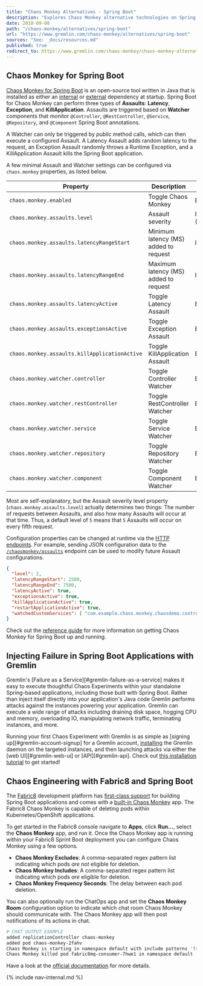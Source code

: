 ```yaml
---
title: "Chaos Monkey Alternatives - Spring Boot"
description: "Explores Chaos Monkey alternative technologies on Spring Boot."
date: 2018-09-08
path: "/chaos-monkey/alternatives/spring-boot"
url: "https://www.gremlin.com/chaos-monkey/alternatives/spring-boot"
sources: "See: _docs/resources.md"
published: true
redirect_to: https://www.gremlin.com/chaos-monkey/chaos-monkey-alternatives/spring-boot/
---
```


## Chaos Monkey for Spring Boot

[Chaos Monkey for Spring Boot](https://codecentric.github.io/chaos-monkey-spring-boot/2.0.0/) is an open-source tool written in Java that is installed as either an [internal](https://codecentric.github.io/chaos-monkey-spring-boot/2.0.1/#_dependency_in_your_pom_file) or [external](https://codecentric.github.io/chaos-monkey-spring-boot/2.0.1/#_external_dependency_jar_file) dependency at startup.  Spring Boot for Chaos Monkey can perform three types of **Assaults**: **Latency**, **Exception**, and **KillApplication**.  Assaults are triggered based on **Watcher** components that monitor `@Controller`, `@RestController`, `@Service`, `@Repository`, and `@Component` Spring Boot annotations.

A Watcher can only be triggered by *public* method calls, which can then execute a configured Assault.  A Latency Assault adds random latency to the request, an Exception Assault randomly throws a Runtime Exception, and a KillApplication Assault kills the Spring Boot application.

A few minimal Assault and Watcher settings can be configured via `chaos.monkey` properties, as listed below.

| Property                                      | Description                           | Type           | Default |
| --------------------------------------------- | ------------------------------------- | -------------- | ------- |
| `chaos.monkey.enabled`                        | Toggle Chaos Monkey                   | Boolean        | `FALSE` |
| `chaos.monkey.assaults.level`                 | Assault severity                      | Integer (1-10) | `5`     |
| `chaos.monkey.assaults.latencyRangeStart`     | Minimum latency (MS) added to request | Integer        | `3000`  |
| `chaos.monkey.assaults.latencyRangeEnd`       | Maximum latency (MS) added to request | Integer        | `15000` |
| `chaos.monkey.assaults.latencyActive`         | Toggle Latency Assault                | Boolean        | `TRUE`  |
| `chaos.monkey.assaults.exceptionsActive`      | Toggle Exception Assault              | Boolean        | `FALSE` |
| `chaos.monkey.assaults.killApplicationActive` | Toggle KillApplication Assault        | Boolean        | `FALSE` |
| `chaos.monkey.watcher.controller`             | Toggle Controller Watcher             | Boolean        | `FALSE` |
| `chaos.monkey.watcher.restController`         | Toggle RestController Watcher         | Boolean        | `FALSE` |
| `chaos.monkey.watcher.service`                | Toggle Service Watcher                | Boolean        | `TRUE`  |
| `chaos.monkey.watcher.repository`             | Toggle Repository Watcher             | Boolean        | `FALSE` |
| `chaos.monkey.watcher.component`              | Toggle Component Watcher              | Boolean        | `FALSE` |

Most are self-explanatory, but the Assault severity level property (`chaos.monkey.assaults.level`) actually determines two things: The number of requests between Assaults, and also how many Assaults will occur at that time.  Thus, a default level of `5` means that `5` Assaults will occur on every fifth request.

Configuration properties can be changed at runtime via the [HTTP endpoints](https://codecentric.github.io/chaos-monkey-spring-boot/2.0.1/#_http_endpoint).  For example, sending JSON configuration data to the [`/chaosmonkey/assaults`](https://codecentric.github.io/chaos-monkey-spring-boot/2.0.1/#assaultspost) endpoint can be used to modify future Assault configurations.

```json
{
  "level": 2,
  "latencyRangeStart": 2500,
  "latencyRangeEnd": 7500,
  "latencyActive": true,
  "exceptionsActive": true,
  "killApplicationActive": true,
  "restartApplicationActive": true,
  "watchedCustomServices": [ "com.example.chaos.monkey.chaosdemo.controller.HelloController.sayHello" ]
}
```

Check out the [reference guide](https://codecentric.github.io/chaos-monkey-spring-boot/2.0.1) for more information on getting Chaos Monkey for Spring Boot up and running.

## Injecting Failure in Spring Boot Applications with Gremlin

Gremlin's [Failure as a Service][#gremlin-failure-as-a-service] makes it easy to execute thoughtful Chaos Experiments within your standalone Spring-based applications, including those built with Spring Boot.  Rather than inject itself directly into your application's Java code Gremlin performs attacks against the instances powering your application.  Gremlin can execute a wide range of attacks including draining disk space, hogging CPU and memory, overloading IO, manipulating network traffic, terminating instances, and more.

Running your first Chaos Experiment with Gremlin is as simple as [signing up][#gremlin-account-signup] for a Gremlin account, [installing](https://help.gremlin.com/install-gremlin-ubuntu-1604/) the Gremlin daemon on the targeted instances, and then launching attacks via either the [web UI][#gremlin-web-ui] or [API][#gremlin-api].  Check out [this installation tutorial](https://help.gremlin.com/install-gremlin-ubuntu-1604/) to get started!

## Chaos Engineering with Fabric8 and Spring Boot

The [Fabric8](http://www.fabric8.io/) development platform has [first-class support](http://spring.fabric8.io/) for building Spring Boot applications and comes with a [built-in Chaos Monkey](https://fabric8.io/guide/chaosMonkey.html) app.  The Fabric8 Chaos Monkey is capable of deleting pods within Kubernetes/OpenShift applications.  

To get started in the Fabric8 console navigate to **Apps**, click **Run...**, select the **Chaos Monkey** app, and run it.  Once the Chaos Monkey app is running within your Fabric8 Sprint Boot deployment you can configure Chaos Monkey using a few options.

- **Chaos Monkey Excludes**: A comma-separated regex pattern list indicating which pods *are not* eligible for deletion.
- **Chaos Monkey Includes**: A comma-separated regex pattern list indicating which pods *are* eligible for deletion.
- **Chaos Monkey Frequency Seconds**: The delay between each pod deletion.

You can also optionally run the ChatOps app and set the **Chaos Monkey Room** configuration option to indicate which chat room Chaos Monkey should communicate with.  The Chaos Monkey app will then post notifications of its actions in chat.

```bash
# CHAT OUTPUT EXAMPLE
added replicationController chaos-monkey
added pod chaos-monkey-2fahv
Chaos Monkey is starting in namespace default with include patterns 'fabric8mq*' exclude patterns 'chat*' and a kill frequency of 30 seconds.  Here I come!
Chaos Monkey killed pod fabric8mq-consumer-7hwe1 in namespace default
```

Have a look at the [official documentation](https://fabric8.io/guide/chaosMonkey.html) for more details.

{% include nav-internal.md %}